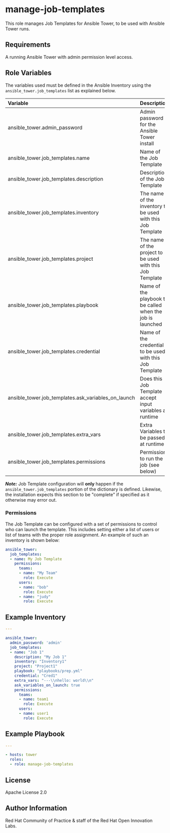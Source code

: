 manage-job-templates
====================

This role manages Job Templates for Ansible Tower, to be used with Ansible Tower runs.

## Requirements

A running Ansible Tower with admin permission level access.


## Role Variables

The variables used must be defined in the Ansible Inventory using the `ansible_tower.job_templates` list as explained below.

| Variable | Description | Required | Defaults |
|:---------|:------------|:---------|:---------|
|ansible_tower.admin_password|Admin password for the Ansible Tower install|yes||
|ansible_tower.job_templates.name|Name of the Job Template|yes||
|ansible_tower.job_templates.description|Description of the Job Template|no||
|ansible_tower.job_templates.inventory|The name of the inventory to be used with this Job Template|yes||
|ansible_tower.job_templates.project|The name of the project to be used with this Job Template|yes||
|ansible_tower.job_templates.playbook|Name of the playbook to be called when the job is launched|yes||
|ansible_tower.job_templates.credential|Name of the credential to be used with this Job Template|yes||
|ansible_tower.job_templates.ask_variables_on_launch|Does this Job Template accept input variables at runtime|no|false|
|ansible_tower.job_templates.extra_vars|Extra Variables to be passed at runtime|no|nothing('')|
|ansible_tower.job_templates.permissions|Permissions to run the job (see below)|no||


**_Note:_** Job Template configuration will **only** happen if the `ansible_tower.job_templates` portion of the dictionary is defined. Likewise, the installation expects this section to be "complete" if specified as it otherwise may error out.

### Permissions

The Job Template can be configured with a set of permissions to control who can launch the template. This includes setting either a list of users or list of teams with the proper role assignment. An example of such an inventory is shown below:

```yaml
ansible_tower:
  job_templates:
  - name: My Job Template
    permissions:
      teams:
      - name: "My Team"
        role: Execute
      users:
      - name: "bob"
        role: Execute
      - name: "judy"
        role: Execute
```

## Example Inventory

```yaml
---

ansible_tower:
  admin_password: 'admin'
  job_templates:
  - name: "Job 1"
    description: "My Job 1"
    inventory: "Inventory1"
    project: "Project1"
    playbook: "playbooks/prep.yml"
    credential: "Cred1"
    extra_vars: "---\\nhello: world\\n"
    ask_variables_on_launch: true
    permissions:
      teams:
      - name: team1
        role: Execute
      users:
      - name: user1
        role: Execute
```

## Example Playbook

```yaml
---

- hosts: tower
  roles:
  - role: manage-job-templates
```


License
-------

Apache License 2.0


Author Information
------------------

Red Hat Community of Practice & staff of the Red Hat Open Innovation Labs.
